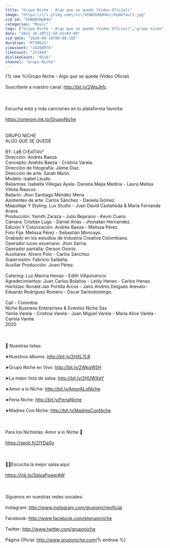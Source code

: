 ```yaml
---
title: "Grupo Niche - Algo que se quede (Video Oficial)"
image: "https:\/\/i.ytimg.com\/vi\/khB6DUHpR4o\/hqdefault.jpg"
vid_id: "khB6DUHpR4o"
categories: "Music"
tags: ["Grupo Niche - Algo que se quede (Video Oficial)","grupo niche","grupo niche 2020"]
date: "2021-10-20T12:50:42+03:00"
vid_date: "2020-09-18T00:00:10Z"
duration: "PT3M52S"
viewcount: "34268074"
likeCount: "221884"
dislikeCount: "8516"
channel: "Grupo Niche"
---
```

{% raw %}Grupo Niche - Algo que se quede (Video Oficial)<br /><br />Suscríbete a nuestro canal: <a rel="nofollow" target="blank" href="http://bit.ly/2WqJhfc">http://bit.ly/2WqJhfc</a><br /><br /><br /><br />Escucha esta y más canciones en tu plataforma favorita: <br /><br /><a rel="nofollow" target="blank" href="https://onerpm.lnk.to/GrupoNiche">https://onerpm.lnk.to/GrupoNiche</a><br /><br /><br />GRUPO NICHE<br />ALGO QUE SE QUEDE<br /><br />BY. LaB CrEaTiVo°<br />Dirección: Andrés Baeza.<br />Concepto: Andrés Baeza - Cristina Varela.<br />Dirección de fotografía: Jaime Díaz.<br />Dirección de arte: Sarah Marín.  <br />Modelo: Isabel Leudo.<br />Bailarinas: Isabella Villegas Ayala- Daniela Mejia Medina - Laura Melisa Villota Riascos<br />Bailarín: Jhon Santiago Méndez Mena<br />Asistentes de arte: Carlos Sánchez - Daniela Gómez.<br />Maquillaje Y Styling: Lux Studio - Juan David Castañeda &amp; María Fernanda Arana.<br />Producción: Yamith Zaraza - Julio Bejarano - Kevin Cuero.<br />Cámara: Cristian Lugo - Daniel Arias - Jhonatan Hernandez.<br />Edición Y Colorización:  Andrés Baeza - Melissa Pérez.<br />Foto Fija: Melissa Pérez - Sebastián Moncayo.<br />Grabado en los estudios de Industria Creativa Colombiana.<br />Operador luces escenario: Jhon Sarria. <br />Operador pantalla: Gerson Osorio.<br />Auxiliares: Alvaro Polo - Carlos Sánchez.<br />Supervisión: Fabricio Saldaña. <br />Auxiliar Producción: Joani Pérez.<br /><br />Catering: Luz Marina Henao - Edith Villavicencio<br />Agradecimientos: Juan Carlos Bolaños - Leidy Henao - Carlos Henao.<br />Harlistas: Ronald Jair Portilla Arcos - Jairo Andrés Delgado Arevalo- Eduardo Rodríguez Romero - Oscar Santodomingo.<br /><br />Cali - Colombia<br />Niche Business Enterprises &amp; Eventos Niche Sas<br />Yanila Varela - Cristina Varela - Juan Miguel Varela - María Alice Varela - Camila Varela<br />2020<br /><br /><br /><br />🎵 Nuestras listas: <br /><br />➤Nuestros álbums: <a rel="nofollow" target="blank" href="http://bit.ly/2HXL7LR">http://bit.ly/2HXL7LR</a><br /><br />➤Grupo Niche en Vivo: <a rel="nofollow" target="blank" href="http://bit.ly/2WkgW5H">http://bit.ly/2WkgW5H</a><br /><br />➤La mejor lista de salsa: <a rel="nofollow" target="blank" href="http://bit.ly/2HUWXpY">http://bit.ly/2HUWXpY</a><br /><br />➤Amor a lo Niche: <a rel="nofollow" target="blank" href="http://bit.ly/AmorALoNiche">http://bit.ly/AmorALoNiche</a><br /><br />➤Feria Niche: <a rel="nofollow" target="blank" href="http://bit.ly/FeriaNiche">http://bit.ly/FeriaNiche</a><br /><br />➤Madres Con Niche: <a rel="nofollow" target="blank" href="http://bit.ly/MadresConNiche">http://bit.ly/MadresConNiche</a><br /><br /><br /><br />Para los Nichistas: Amor a lo Niche 🎵 <br /><br /><a rel="nofollow" target="blank" href="https://spoti.fi/2lYDa0o">https://spoti.fi/2lYDa0o</a><br /><br /><br /><br />💃🏽Escucha la mejor salsa aquí:<br /><br /><a rel="nofollow" target="blank" href="https://lnk.to/SalsaPowerAW">https://lnk.to/SalsaPowerAW</a><br /><br /><br /><br />Síguenos en nuestras redes sociales:<br /><br />Instagram: <a rel="nofollow" target="blank" href="http://www.instagram.com/gruponicheoficial">http://www.instagram.com/gruponicheoficial</a><br /><br />Facebook: <a rel="nofollow" target="blank" href="http://www.facebook.com/elgruponiche">http://www.facebook.com/elgruponiche</a><br /><br />Twitter: <a rel="nofollow" target="blank" href="http://www.twitter.com/gruponiche">http://www.twitter.com/gruponiche</a><br /><br />Página Oficial: <a rel="nofollow" target="blank" href="http://www.gruponiche.com">http://www.gruponiche.com</a>{% endraw %}
